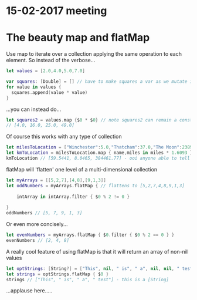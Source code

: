 # 15-02-2017 meeting

# The beauty map and flatMap

Use map to iterate over a collection applying the same operation to each element. So instead of the verbose...

```swift
let values = [2.0,4.0,5.0,7.0]

var squares: [Double] = [] // have to make squares a var as we mutate it inside the loop
for value in values {
  squares.append(value * value)
}
```
...you can instead do...

```swift
let squares2 = values.map {$0 * $0} // note squares2 can remain a constant :)
// [4.0, 16.0, 25.0, 49.0]
```
Of course this works with any type of collection

```swift
let milesToLocation = ["Winchester":5.0,"Thatcham":37.0,"The Moon":238900.0]
let kmToLocation = milesToLocation.map { name,miles in miles * 1.6093 }
kmToLocation // [59.5441, 8.0465, 384461.77] - ooi anyone able to tell me why it reorders?
```

flatMap will 'flatten' one level of a multi-dimensional collection

```swift
let myArrays = [[5,2,7],[4,8],[9,1,3]]
let oddNumbers = myArrays.flatMap { // flattens to [5,2,7,4,8,9,1,3]
    
    intArray in intArray.filter { $0 % 2 != 0 }
    
}
oddNumbers // [5, 7, 9, 1, 3]
```

Or even more concisely...

```swift
let evenNumbers = myArrays.flatMap { $0.filter { $0 % 2 == 0 } }
evenNumbers // [2, 4, 8]
```
A really cool feature of using flatMap is that it will return an array of non-nil values

```swift
let optStrings: [String?] = ["This", nil, " is", " a", nil, nil, " test"]
let strings = optStrings.flatMap { $0 }
strings // ["This", " is", " a", " test"] - this is a [String]
```

...applause here.....
